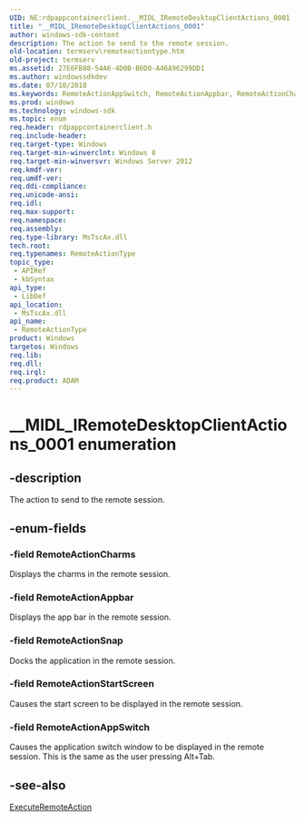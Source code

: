 ```yaml
---
UID: NE:rdpappcontainerclient.__MIDL_IRemoteDesktopClientActions_0001
title: "__MIDL_IRemoteDesktopClientActions_0001"
author: windows-sdk-content
description: The action to send to the remote session.
old-location: termserv\remoteactiontype.htm
old-project: termserv
ms.assetid: 27E6FB88-54A6-4D0B-B0D0-A46A96299DD1
ms.author: windowssdkdev
ms.date: 07/10/2018
ms.keywords: RemoteActionAppSwitch, RemoteActionAppbar, RemoteActionCharms, RemoteActionSnap, RemoteActionStartScreen, RemoteActionType, RemoteActionType enumeration [Remote Desktop Services], __MIDL_IRemoteDesktopClientActions_0001, rdpappcontainerclient/RemoteActionAppSwitch, rdpappcontainerclient/RemoteActionAppbar, rdpappcontainerclient/RemoteActionCharms, rdpappcontainerclient/RemoteActionSnap, rdpappcontainerclient/RemoteActionStartScreen, rdpappcontainerclient/RemoteActionType, termserv.remoteactiontype
ms.prod: windows
ms.technology: windows-sdk
ms.topic: enum
req.header: rdpappcontainerclient.h
req.include-header: 
req.target-type: Windows
req.target-min-winverclnt: Windows 8
req.target-min-winversvr: Windows Server 2012
req.kmdf-ver: 
req.umdf-ver: 
req.ddi-compliance: 
req.unicode-ansi: 
req.idl: 
req.max-support: 
req.namespace: 
req.assembly: 
req.type-library: MsTscAx.dll
tech.root: 
req.typenames: RemoteActionType
topic_type:
 - APIRef
 - kbSyntax
api_type:
 - LibDef
api_location:
 - MsTscAx.dll
api_name:
 - RemoteActionType
product: Windows
targetos: Windows
req.lib: 
req.dll: 
req.irql: 
req.product: ADAM
---
```


# __MIDL_IRemoteDesktopClientActions_0001 enumeration


## -description


The action to send to the remote session.



## -enum-fields




### -field RemoteActionCharms

Displays the charms in the remote session.


### -field RemoteActionAppbar

Displays the app bar in the remote session.


### -field RemoteActionSnap

Docks the application in the remote session.


### -field RemoteActionStartScreen

Causes the start screen to be displayed in the remote session.


### -field RemoteActionAppSwitch

Causes the application switch window to be displayed in the remote session. This is the same as the user pressing Alt+Tab.


## -see-also




<a href="https://msdn.microsoft.com/944fbfe4-b033-471b-9a28-87349382d37a">ExecuteRemoteAction</a>
 

 

